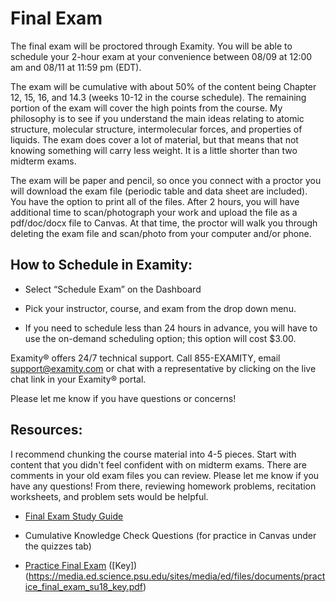 # Final Exam


The final exam will be proctored through Examity. You will be able to schedule your 2-hour exam at your convenience between 08/09 at 12:00 am and 08/11 at 11:59 pm (EDT).

The exam will be cumulative with about 50% of the content being Chapter 12, 15, 16, and 14.3 (weeks 10-12 in the course schedule). The remaining portion of the exam will cover the high points from the course. My philosophy is to see if you understand the main ideas relating to atomic structure, molecular structure, intermolecular forces, and properties of liquids. The exam does cover a lot of material, but that means that not knowing something will carry less weight. It is a little shorter than two midterm exams.

The exam will be paper and pencil, so once you connect with a proctor you will download the exam file (periodic table and data sheet are included). You have the option to print all of the files. After 2 hours, you will have additional time to scan/photograph your work and upload the file as a pdf/doc/docx file to Canvas. At that time, the proctor will walk you through deleting the exam file and scan/photo from your computer and/or phone.

## How to Schedule in Examity:

* Select “Schedule Exam” on the Dashboard

* Pick your instructor, course, and exam from the drop down menu.

* If you need to schedule less than 24 hours in advance, you will have to use the on-demand scheduling option; this option will cost $3.00.


Examity® offers 24/7 technical support. Call 855-EXAMITY, email support@examity.com or chat with a representative by clicking on the live chat link in your Examity® portal.

Please let me know if you have questions or concerns!


## Resources:
I recommend chunking the course material into 4-5 pieces. Start with content that you didn't feel confident with on midterm exams. There are comments in your old exam files you can review. Please let me know if you have any questions! From there, reviewing homework problems, recitation worksheets, and problem sets would be helpful.

* [Final Exam Study Guide]()

* Cumulative Knowledge Check Questions (for practice in Canvas under the quizzes tab)

* [Practice Final Exam](https://media.ed.science.psu.edu/sites/media/ed/files/documents/practice_final_exam_wcsu18.pdf) ([Key])(https://media.ed.science.psu.edu/sites/media/ed/files/documents/practice_final_exam_su18_key.pdf)


